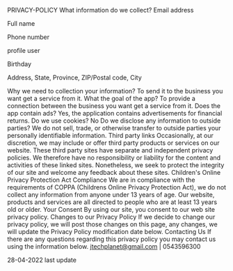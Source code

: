 PRIVACY-POLICY
What information do we collect?
Email address

Full name

Phone number

profile user

Birthday

Address, State, Province, ZIP/Postal code, City

Why we need to collection your information?
To send it to the business you want get a service from it.
What the goal of the app?
To provide a connection between the business you want get a service from it.
Does the app contain ads?
Yes, the application contains advertisements for financial returns.
Do we use cookies?
No
Do we disclose any information to outside parties?
We do not sell, trade, or otherwise transfer to outside parties your personally identifiable information.
Third party links
Occasionally, at our discretion, we may include or offer third party products or services on our website. These third party sites have separate and independent privacy policies. We therefore have no responsibility or liability for the content and activities of these linked sites. Nonetheless, we seek to protect the integrity of our site and welcome any feedback about these sites.
Children's Online Privacy Protection Act Compliance
We are in compliance with the requirements of COPPA (Childrens Online Privacy Protection Act), we do not collect any information from anyone under 13 years of age. Our website, products and services are all directed to people who are at least 13 years old or older.
Your Consent
By using our site, you consent to our web site privacy policy.
Changes to our Privacy Policy
If we decide to change our privacy policy, we will post those changes on this page, any changes, we will update the Privacy Policy modification date below.
Contacting Us
If there are any questions regarding this privacy policy you may contact us using the information below.
jtechplanet@gmail.com | 0543596300  



28-04-2022 last update
